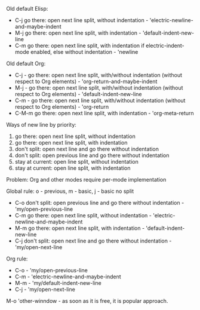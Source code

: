Old default Elisp:
- C-j go there: open next line split, without indentation - 'electric-newline-and-maybe-indent
- M-j go there: open next line split, with indentation - 'default-indent-new-line
- C-m go there: open next line split, with indentation if electric-indent-mode enabled, else without indentation - 'newline

Old default Org:
- C-j - go there: open next line split, with/without indentation (without respect to Org elements) - 'org-return-and-maybe-indent
- M-j - go there: open next line split, with/without indentation (without respect to Org elements) - 'default-indent-new-line
- C-m - go there: open next line split, with/without indentation (without respect to Org elements) - 'org-return
- C-M-m go there: open next line split, with indentation - 'org-meta-return

Ways of new line by priority:
1. go there: open next line split, without indentation
2. go there: open next line split, with indentation
3. don't split: open next line and go there without indentation
4. don't split: open previous line and go there without indentation
5. stay at current: open line split, without indentation
6. stay at current: open line split, with indentation

Problem: Org and other modes require per-mode implementation

Global rule: o - previous, m - basic, j - basic no split
- C-o don't split: open previous line and go there without indentation - 'my/open-previous-line
- C-m go there: open next line split, without indentation - 'electric-newline-and-maybe-indent
- M-m go there: open next line split, with indentation - 'default-indent-new-line
- C-j don't split: open next line and go there without indentation - 'my/open-next-line

Org rule:
- C-o - 'my/open-previous-line
- C-m - 'electric-newline-and-maybe-indent
- M-m - 'my/default-indent-new-line
- C-j - 'my/open-next-line

M-o 'other-winndow - as soon as it is free, it is popular approach.
